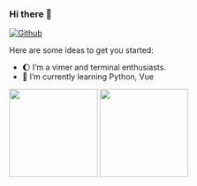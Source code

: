 
### Hi there 👋

[![Github](https://img.shields.io/github/followers/zlj-zz?label=Follow&style=social)](https://github.com/zlj-zz)

Here are some ideas to get you started:

- 🌔 I’m a vimer and terminal enthusiasts.
- 🌱 I’m currently learning Python, Vue
<!--
- 🔭 I’m currently working on ...
- 👯 I’m looking to collaborate on ...
- 🤔 I’m looking for help with ...
- 💬 Ask me about ...
- 📫 How to reach me: ...
- 😄 Pronouns: ...
- ⚡ Fun fact: ...
-->

<p>
<img height="160" src="https://github-readme-stats.vercel.app/api?username=zlj-zz&count_private=true&show_icons=true)](https://github.com/zlj-zz/zlj-zz.github.io">

<img height="160" src="https://github-readme-stats.vercel.app/api/top-langs/?username=zlj-zz&layout=compact&langs_count=6&hide=html,Jupyter%20Notebook">
</p>
  
